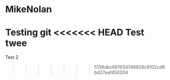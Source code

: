 # MikeNolan
Testing git
<<<<<<< HEAD
Test twee
=======

Test 2
>>>>>>> 5136dbc66193d786926c8102cd6bd27eaf450204
